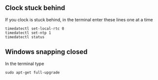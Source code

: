 ## Clock stuck behind
If you clock is stuck behind, in the terminal enter these lines one at a time

    timedatectl set-local-rtc 0
    timedatectl set-ntp 1
    timedatectl status
  
  
## Windows snapping closed

In the terminal type 

    sudo apt-get full-upgrade
